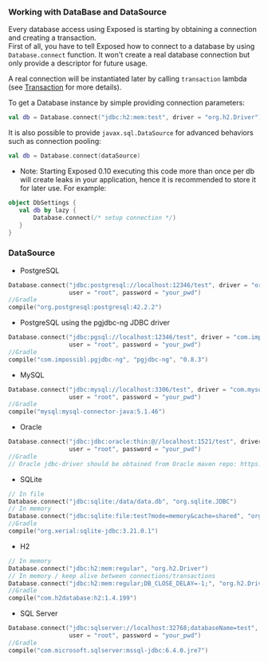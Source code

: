 ### Working with DataBase and DataSource
Every database access using Exposed is starting by obtaining a connection and creating a transaction.  
First of all, you have to tell Exposed how to connect to a database by using `Database.connect` function. 
It won't create a real database connection but only provide a descriptor for future usage.

A real connection will be instantiated later by calling `transaction` lambda (see [Transaction](https://github.com/JetBrains/Exposed/wiki/Transactions) for more details).

To get a Database instance by simple providing connection parameters:
```kotlin
val db = Database.connect("jdbc:h2:mem:test", driver = "org.h2.Driver")
```
It is also possible to provide `javax.sql.DataSource` for advanced behaviors such as connection pooling:
```kotlin
val db = Database.connect(dataSource)
```
* Note: Starting Exposed 0.10 executing this code more than once per db will create leaks in your application, hence it is recommended to store it for later use.
For example:
```kotlin
object DbSettings {
   val db by lazy { 
       Database.connect(/* setup connection */)
   }
}
```
### DataSource
* PostgreSQL
```kotlin
Database.connect("jdbc:postgresql://localhost:12346/test", driver = "org.postgresql.Driver", 
                 user = "root", password = "your_pwd")  
//Gradle
compile("org.postgresql:postgresql:42.2.2")  
```
* PostgreSQL using the pgjdbc-ng JDBC driver
```kotlin
Database.connect("jdbc:pgsql://localhost:12346/test", driver = "com.impossibl.postgres.jdbc.PGDriver", 
                 user = "root", password = "your_pwd")  
//Gradle
compile("com.impossibl.pgjdbc-ng", "pgjdbc-ng", "0.8.3")  
```
* MySQL
```kotlin
Database.connect("jdbc:mysql://localhost:3306/test", driver = "com.mysql.jdbc.Driver", 
                 user = "root", password = "your_pwd")  
//Gradle
compile("mysql:mysql-connector-java:5.1.46")  
```
* Oracle
```kotlin
Database.connect("jdbc:jdbc:oracle:thin:@//localhost:1521/test", driver = "oracle.jdbc.OracleDriver", 
                 user = "root", password = "your_pwd")  
//Gradle
// Oracle jdbc-driver should be obtained from Oracle maven repo: https://blogs.oracle.com/dev2dev/get-oracle-jdbc-drivers-and-ucp-from-oracle-maven-repository-without-ides
```
+ SQLite
```kotlin
// In file
Database.connect("jdbc:sqlite:/data/data.db", "org.sqlite.JDBC")  
// In memory
Database.connect("jdbc:sqlite:file:test?mode=memory&cache=shared", "org.sqlite.JDBC")  
//Gradle
compile("org.xerial:sqlite-jdbc:3.21.0.1")  
```  
* H2
```kotlin
// In memory
Database.connect("jdbc:h2:mem:regular", "org.h2.Driver")  
// In memory / keep alive between connections/transactions
Database.connect("jdbc:h2:mem:regular;DB_CLOSE_DELAY=-1;", "org.h2.Driver")  
//Gradle
compile("com.h2database:h2:1.4.199")  
```  
* SQL Server
```kotlin
Database.connect("jdbc:sqlserver://localhost:32768;databaseName=test", "com.microsoft.sqlserver.jdbc.SQLServerDriver", 
                 user = "root", password = "your_pwd")  
//Gradle
compile("com.microsoft.sqlserver:mssql-jdbc:6.4.0.jre7")  
```